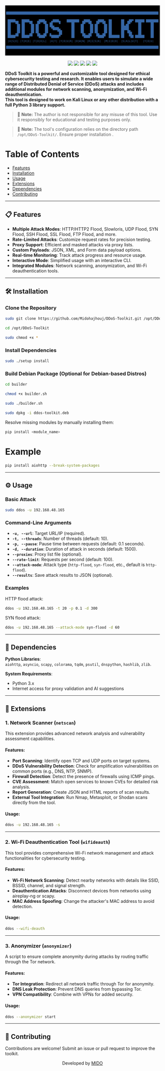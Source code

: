 <p align="center"> 
  <img src="/test/imgs.jpg"> 
</p>
<p align="center">
  <img src="https://img.shields.io/badge/Platform-Kali Linux-a80505?style=flat-square">
  <img src="https://img.shields.io/badge/License-MIT-a80505?style=flat-square">
  <img src="https://img.shields.io/github/v/release/Midohajhouj/DDoS-Toolkit?label=Version&color=a80505">
  <img src="https://img.shields.io/badge/Open%20Source-Yes-darkviolet?style=flat-square&color=a80505">
  <img src="https://img.shields.io/github/languages/top/Midohajhouj/DDoS-Toolkit?color=a80505">
</p>

**DDoS Toolkit is a powerful and customizable tool designed for ethical cybersecurity testing and research. It enables users to simulate a wide range of Distributed Denial of Service (DDoS) attacks and includes additional modules for network scanning, anonymization, and Wi-Fi deauthentication.**                                                                                               
**This tool is designed to work on Kali Linux or any other distribution with a full Python 3 library support.**

> 🚨 **Note:** The author is not responsible for any misuse of this tool. Use it responsibly for educational and testing purposes only.

> 🚨 **Note:** The tool's configuration relies on the directory path `/opt/DDoS-Toolkit/`. Ensure proper installation .

# Table of Contents

- [Features](#Features)                                          
- [Installation](#Installation)    
- [Usage](#Usage)
- [Extensions](#Extensions)
- [Dependencies](#Dependencies)               
- [Contributing](#Contributing)
 
---

## 📋 Features

- **Multiple Attack Modes**: HTTP/HTTP2 Flood, Slowloris, UDP Flood, SYN Flood, SSH Flood, SSL Flood, FTP Flood, and more.
- **Rate-Limited Attacks**: Customize request rates for precision testing.
- **Proxy Support**: Efficient and masked attacks via proxy lists.
- **Custom Payloads**: JSON, XML, and Form data payload options.
- **Real-time Monitoring**: Track attack progress and resource usage.
- **Interactive Mode**: Simplified usage with an interactive CLI.
- **Integrated Modules**: Network scanning, anonymization, and Wi-Fi deauthentication tools.

---

## 🛠️ Installation

### Clone the Repository
```bash
sudo git clone https://github.com/Midohajhouj/DDoS-Toolkit.git /opt/DDoS-Toolkit
```
```bash
cd /opt/DDoS-Toolkit
```
```bash
sudo chmod +x *
```

### Install Dependencies
```bash
sudo ./setup install
```

### Build Debian Package (Optional for Debian-based Distros)
```bash
cd builder
```
```bash
chmod +x builder.sh
```
```bash
sudo ./builder.sh
```
```bash
sudo dpkg -i ddos-toolkit.deb
```

Resolve missing modules by manually installing them:
```bash
pip install <module_name>
```
# Example

```bash
pip install aiohttp --break-system-packages
```

---

## ⚙️ Usage

### Basic Attack
```bash
sudo ddos -u 192.168.48.165 
```

### Command-Line Arguments
- **`-u, --url`**: Target URL/IP (required).
- **`-t, --threads`**: Number of threads (default: 10).
- **`-p, --pause`**: Pause time between requests (default: 0.1 seconds).
- **`-d, --duration`**: Duration of attack in seconds (default: 1500).
- **`--proxies`**: Proxy list file (optional).
- **`--rate-limit`**: Requests per second (default: 100).
- **`--attack-mode`**: Attack type (`http-flood`, `syn-flood`, etc., default is `http-flood`).
- **`--results`**: Save attack results to JSON (optional).

### Examples
HTTP flood attack:
```bash
ddos -u 192.168.48.165 -t 20 -p 0.1 -d 300
```

SYN flood attack:
```bash
ddos -u 192.168.48.165 --attack-mode syn-flood -d 60
```

---

## 🔌 Dependencies

**Python Libraries**:  
`aiohttp`, `asyncio`, `scapy`, `colorama`, `tqdm`, `psutil`, `dnspython`, `hashlib`, `zlib`.  

**System Requirements**:  
- Python 3.x  
- Internet access for proxy validation and AI suggestions  

---

## 🌟 Extensions

### 1. **Network Scanner (`netscan`)**
This extension provides advanced network analysis and vulnerability assessment capabilities.

#### Features:
- **Port Scanning**: Identify open TCP and UDP ports on target systems.
- **DDoS Vulnerability Detection**: Check for amplification vulnerabilities on common ports (e.g., DNS, NTP, SNMP).
- **Firewall Detection**: Detect the presence of firewalls using ICMP pings.
- **CVE Assessment**: Match open services to known CVEs for detailed risk analysis.
- **Report Generation**: Create JSON and HTML reports of scan results.
- **External Tool Integration**: Run Nmap, Metasploit, or Shodan scans directly from the tool.

#### Usage:
```bash
ddos -u 192.168.48.165 -s
```

---

### 2. **Wi-Fi Deauthentication Tool (`wifideauth`)**
This tool provides comprehensive Wi-Fi network management and attack functionalities for cybersecurity testing.

#### Features:
- **Wi-Fi Network Scanning**: Detect nearby networks with details like SSID, BSSID, channel, and signal strength.
- **Deauthentication Attacks**: Disconnect devices from networks using aireplay-ng or scapy.
- **MAC Address Spoofing**: Change the attacker's MAC address to avoid detection.

#### Usage:
```bash
ddos --wifi-deauth
```

---

### 3. **Anonymizer (`anonymizer`)**
A script to ensure complete anonymity during attacks by routing traffic through the Tor network.

#### Features:
- **Tor Integration**: Redirect all network traffic through Tor for anonymity.
- **DNS Leak Protection**: Prevent DNS queries from bypassing Tor.
- **VPN Compatibility**: Combine with VPNs for added security.

#### Usage:
```bash
ddos --anonymizer start
```

---

## 🤝 Contributing
Contributions are welcome! Submit an issue or pull request to improve the toolkit.

<p align="center"> Developed by <a href="https://github.com/Midohajhouj">MIDO</a> </p>
